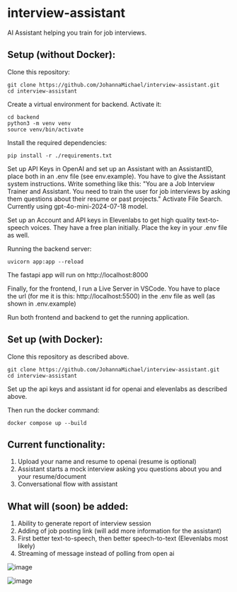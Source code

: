 # interview-assistant

AI Assistant helping you train for job interviews.

## Setup (without Docker):

Clone this repository:

```
git clone https://github.com/JohannaMichael/interview-assistant.git
cd interview-assistant
```

Create a virtual environment for backend. Activate it:

```
cd backend
python3 -m venv venv
source venv/bin/activate
```

Install the required dependencies:

```
pip install -r ./requirements.txt
```


Set up API Keys in OpenAI and set up an Assistant with an AssistantID, place both in an .env file (see env.example). You have to give the Assistant system instructions. Write something like this: "You are a Job Interview Trainer and Assistant. You need to train the user for job interviews by asking them questions about their resume or past projects." Activate File Search. Currently using gpt-4o-mini-2024-07-18 model. 

Set up an Account and API keys in Elevenlabs to get high quality text-to-speech voices. They have a free plan initially. Place the key in your .env file as well.

Running the backend server: 

```
uvicorn app:app --reload
```

The fastapi app will run on http://localhost:8000 

Finally, for the frontend, I run a Live Server in VSCode. You have to place the url (for me it is this: http://localhost:5500) in the .env file as well (as shown in .env.example)

Run both frontend and backend to get the running application.

## Set up (with Docker):

Clone this repository as described above. 

```
git clone https://github.com/JohannaMichael/interview-assistant.git
cd interview-assistant
```
Set up the api keys and assistant id for openai and elevenlabs as described above. 

Then run the docker command: 

```
docker compose up --build
```







## Current functionality: 

1. Upload your name and resume to openai (resume is optional)
2. Assistant starts a mock interview asking you questions about you and your resume/document
3. Conversational flow with assistant

## What will (soon) be added:

1. Ability to generate report of interview session
2. Adding of job posting link (will add more information for the assistant)
3. First better text-to-speech, then better speech-to-text (Elevenlabs most likely)
4. Streaming of message instead of polling from open ai


![image](https://github.com/user-attachments/assets/f5dc777e-65bf-48fb-8e21-253d5ef9a309)


![image](https://github.com/user-attachments/assets/96d5f3ed-47a0-4ad7-a9cf-c84b062aad59)

